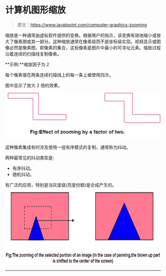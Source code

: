 # 计算机图形缩放

> 原文：<https://www.javatpoint.com/computer-graphics-zooming>

缩放是一种通常由虚拟软件提供的变换。根据用户的指示，该变换有效地缩小或放大了像素图或其一部分。这种缩放通常在像素级而不是坐标级实现。视频显示或图像必然是像素图，即像素的集合，这些像素是图片中最小的可寻址元素。缩放过程沿着连续的扫描线复制像素。

**示例:**缩放因子为 2

每个像素值在两条连续扫描线上的每一条上被使用四次。

图中显示了放大 2 倍的效果。

![Computer Graphics Zooming](img/0ddfd4974c775bf4022201e551513911.png)

这种像素集成有时涉及使用一组有序模式的复制，通常称为抖动。

两种最常见的抖动类型是:

*   有序抖动。
*   随机抖动。

有广泛的应用，特别是当灰度级(亮度份额)是合成产生的。

![Computer Graphics Zooming](img/e25767682965985589386536f537098b.png)

* * *